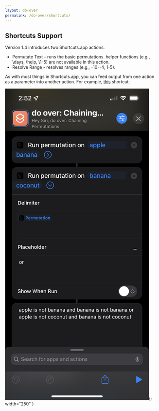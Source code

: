 ```yaml
---
layout: do-over
permalink: /do-over/shortcuts/
---
```


## Shortcuts Support

Version 1.4 introduces two Shortcuts.app actions:

- Permutate Text - runs the basic permutations. helper functions (e.g., \days, \help, \1-5) are not available in this action.
- Resolve Range - resolves ranges (e.g., -10--4, 1-5).

As with most things in Shortcuts.app, you can feed output from one action as a parameter into another action. For example, [this](https://www.icloud.com/shortcuts/2dcec0a841ca49e68a44da686414ffbb) shortcut:

![](./shortcut-chaining-permutations.jpeg){: width="250" }

